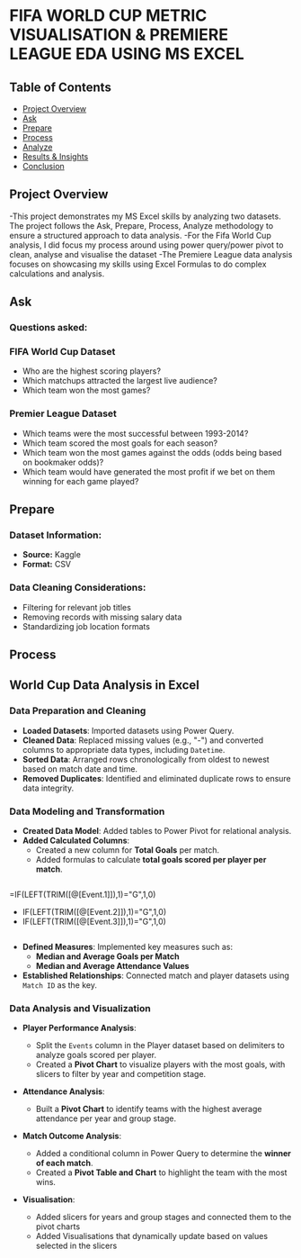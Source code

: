 # FIFA WORLD CUP METRIC VISUALISATION & PREMIERE LEAGUE EDA USING MS EXCEL

## Table of Contents
- [Project Overview](#project-overview)
- [Ask](#ask)
- [Prepare](#prepare)
- [Process](#process)
- [Analyze](#analyze)
- [Results & Insights](#results--insights)
- [Conclusion](#conclusion)

## Project Overview
-This project demonstrates my MS Excel skills by analyzing two datasets. The project follows the Ask, Prepare, Process, Analyze methodology to ensure a structured approach to data analysis.
-For the Fifa World Cup analysis, I did focus my process around using power query/power pivot to clean, analyse and visualise the dataset
-The Premiere League data analysis focuses on showcasing my skills using Excel Formulas to do complex calculations and analysis.

## Ask

### Questions asked:

### FIFA World Cup Dataset
- Who are the highest scoring players?
- Which matchups attracted the largest live audience?
- Which team won the most games?

### Premier League Dataset
- Which teams were the most successful between 1993-2014?
- Which team scored the most goals for each season?
- Which team won the most games against the odds (odds being based on bookmaker odds)?
- Which team would have generated the most profit if we bet on them winning for each game played?

## Prepare

### Dataset Information:
- **Source:** Kaggle
- **Format:** CSV

### Data Cleaning Considerations:
- Filtering for relevant job titles
- Removing records with missing salary data
- Standardizing job location formats

## Process

## World Cup Data Analysis in Excel

### Data Preparation and Cleaning
- **Loaded Datasets**: Imported datasets using Power Query.
- **Cleaned Data**: Replaced missing values (e.g., "-") and converted columns to appropriate data types, including `Datetime`.
- **Sorted Data**: Arranged rows chronologically from oldest to newest based on match date and time.
- **Removed Duplicates**: Identified and eliminated duplicate rows to ensure data integrity.

### Data Modeling and Transformation
- **Created Data Model**: Added tables to Power Pivot for relational analysis.
- **Added Calculated Columns**:
  - Created a new column for **Total Goals** per match.
  - Added formulas to calculate **total goals scored per player per match**.
    ```excel 
=IF(LEFT(TRIM([@[Event.1]]),1)="G",1,0)
+ IF(LEFT(TRIM([@[Event.2]]),1)="G",1,0)
+ IF(LEFT(TRIM([@[Event.3]]),1)="G",1,0)
  ```
- **Defined Measures**: Implemented key measures such as:
  - **Median and Average Goals per Match**
  - **Median and Average Attendance Values**
- **Established Relationships**: Connected match and player datasets using `Match ID` as the key.

### Data Analysis and Visualization
- **Player Performance Analysis**:
  - Split the `Events` column in the Player dataset based on delimiters to analyze goals scored per player.
  - Created a **Pivot Chart** to visualize players with the most goals, with slicers to filter by year and competition stage.

- **Attendance Analysis**:
  - Built a **Pivot Chart** to identify teams with the highest average attendance per year and group stage.

- **Match Outcome Analysis**:
  - Added a conditional column in Power Query to determine the **winner of each match**.
  - Created a **Pivot Table and Chart** to highlight the team with the most wins.
    
- **Visualisation**:
  - Added slicers for years and group stages and connected them to the pivot charts
  - Added Visualisations that dynamically update based on values selected in the slicers



